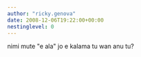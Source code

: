 ```yaml
---
author: "ricky.genova"
date: 2008-12-06T19:22:00+00:00
nestinglevel: 0
---
```

nimi mute "e ala" jo e kalama tu wan anu tu?